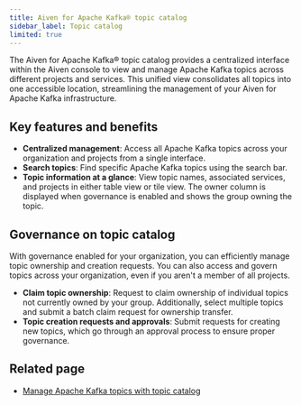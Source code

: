 ```yaml
---
title: Aiven for Apache Kafka® topic catalog
sidebar_label: Topic catalog
limited: true
---
```


The Aiven for Apache Kafka® topic catalog provides a centralized interface within the Aiven console to view and manage Apache Kafka topics across different projects and services.
This unified view consolidates all topics into one accessible location, streamlining
the management of your Aiven for Apache Kafka infrastructure.

## Key features and benefits

- **Centralized management**: Access all Apache Kafka topics across your organization
  and projects from a single interface.
- **Search topics**: Find specific Apache Kafka topics using the search bar.
- **Topic information at a glance**: View topic names, associated services, and projects
  in either table view or tile view. The owner column is displayed when governance is
  enabled and shows the group owning the topic.

## Governance on topic catalog

With governance enabled for your organization, you can efficiently manage topic ownership
and creation requests. You can also access and govern topics across your organization,
even if you aren't a member of all projects.

- **Claim topic ownership**: Request to claim ownership of individual topics not currently
  owned by your group. Additionally, select multiple topics and submit a batch claim
  request for ownership transfer.
- **Topic creation requests and approvals**: Submit requests for creating new
  topics, which go through an approval process to ensure proper governance.

## Related page

- [Manage Apache Kafka topics with topic catalog](/docs/products/kafka/howto/view-kafka-topic-catalog)
